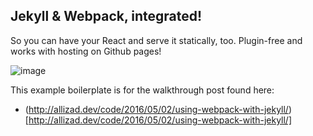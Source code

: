 ## Jekyll & Webpack, integrated!

So you can have your React and serve it statically, too. Plugin-free and works with hosting on Github pages!

![image](https://cloud.githubusercontent.com/assets/5208932/14959264/1f4a0504-1054-11e6-9971-5b5d5143112e.png)

This example boilerplate is for the walkthrough post found here:
- (http://allizad.dev/code/2016/05/02/using-webpack-with-jekyll/)[http://allizad.dev/code/2016/05/02/using-webpack-with-jekyll/]
